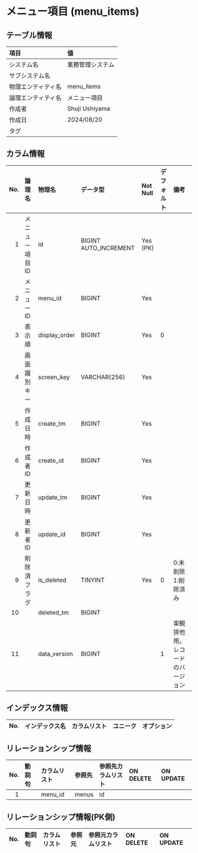 # メニュー項目 (menu_items)

## テーブル情報

| 項目                           | 値                                                                                                   |
|:-------------------------------|:-----------------------------------------------------------------------------------------------------|
| システム名                     | 業務管理システム                                                                                     |
| サブシステム名                 |                                                                                                      |
| 物理エンティティ名             | menu_items                                                                                           |
| 論理エンティティ名             | メニュー項目                                                                                         |
| 作成者                         | Shuji Ushiyama                                                                                       |
| 作成日                         | 2024/08/20                                                                                           |
| タグ                           |                                                                                                      |



## カラム情報

| No. | 論理名                         | 物理名                         | データ型                       | Not Null | デフォルト           | 備考                           |
|----:|:-------------------------------|:-------------------------------|:-------------------------------|:---------|:---------------------|:-------------------------------|
|   1 | メニュー項目ID                 | id                             | BIGINT AUTO_INCREMENT          | Yes (PK) |                      |                                |
|   2 | メニューID                     | menu_id                        | BIGINT                         | Yes      |                      |                                |
|   3 | 表示順                         | display_order                  | BIGINT                         | Yes      | 0                    |                                |
|   4 | 画面識別キー                   | screen_key                     | VARCHAR(256)                   | Yes      |                      |                                |
|   5 | 作成日時                       | create_tm                      | BIGINT                         | Yes      |                      |                                |
|   6 | 作成者ID                       | create_id                      | BIGINT                         | Yes      |                      |                                |
|   7 | 更新日時                       | update_tm                      | BIGINT                         | Yes      |                      |                                |
|   8 | 更新者ID                       | update_id                      | BIGINT                         | Yes      |                      |                                |
|   9 | 削除済フラグ                   | is_deleted                     | TINYINT                        | Yes      | 0                    | 0:未削除 1:削除済み            |
|  10 |                                | deleted_tm                     | BIGINT                         |          |                      |                                |
|  11 |                                | data_version                   | BIGINT                         |          | 1                    | 楽観排他用。レコードのバージョン |



## インデックス情報

| No. | インデックス名                 | カラムリスト                             | ユニーク   | オプション                     | 
|----:|:-------------------------------|:-----------------------------------------|:-----------|:-------------------------------|



## リレーションシップ情報

| No. | 動詞句                         | カラムリスト                             | 参照先                         | 参照先カラムリスト                       | ON DELETE    | ON UPDATE    |
|----:|:-------------------------------|:-----------------------------------------|:-------------------------------|:-----------------------------------------|:-------------|:-------------|
|   1 |                                | menu_id                                  | menus                          | id                                       |              |              |



## リレーションシップ情報(PK側)

| No. | 動詞句                         | カラムリスト                             | 参照元                         | 参照元カラムリスト                       | ON DELETE    | ON UPDATE    |
|----:|:-------------------------------|:-----------------------------------------|:-------------------------------|:-----------------------------------------|:-------------|:-------------|


